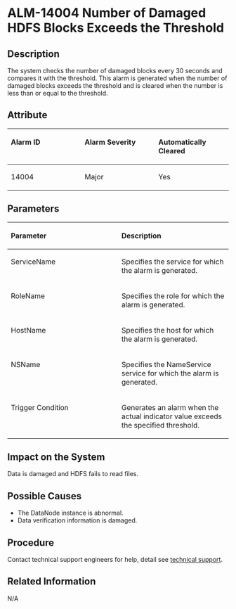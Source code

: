 # ALM-14004 Number of Damaged HDFS Blocks Exceeds the Threshold<a name="EN-US_TOPIC_0125375760"></a>

## Description<a name="sb99dd62dcb954b7a8b97efa511d12ea0"></a>

The system checks the number of damaged blocks every 30 seconds and compares it with the threshold. This alarm is generated when the number of damaged blocks exceeds the threshold and is cleared when the number is less than or equal to the threshold.

## Attribute<a name="s730a800bc15a4abda5b9e71d734a1c3f"></a>

<a name="en-us_topic_0035998724_table32368095"></a>
<table><thead align="left"><tr id="en-us_topic_0035998724_row53402119"><th class="cellrowborder" valign="top" width="33.33333333333333%" id="mcps1.1.4.1.1"><p id="en-us_topic_0035998724_p30604389"><a name="en-us_topic_0035998724_p30604389"></a><a name="en-us_topic_0035998724_p30604389"></a><strong id="a8c20efcba569440ca2924180256c1c08"><a name="a8c20efcba569440ca2924180256c1c08"></a><a name="a8c20efcba569440ca2924180256c1c08"></a>Alarm ID</strong></p>
</th>
<th class="cellrowborder" valign="top" width="33.33333333333333%" id="mcps1.1.4.1.2"><p id="en-us_topic_0035998724_p63036484"><a name="en-us_topic_0035998724_p63036484"></a><a name="en-us_topic_0035998724_p63036484"></a><strong id="a9fc7c822998c4f5896977496a2a09129"><a name="a9fc7c822998c4f5896977496a2a09129"></a><a name="a9fc7c822998c4f5896977496a2a09129"></a>Alarm Severity</strong></p>
</th>
<th class="cellrowborder" valign="top" width="33.33333333333333%" id="mcps1.1.4.1.3"><p id="en-us_topic_0035998724_p5681612"><a name="en-us_topic_0035998724_p5681612"></a><a name="en-us_topic_0035998724_p5681612"></a><strong id="a216dd7ebd8ea4ad8860ac9046fce99b8"><a name="a216dd7ebd8ea4ad8860ac9046fce99b8"></a><a name="a216dd7ebd8ea4ad8860ac9046fce99b8"></a>Automatically Cleared</strong></p>
</th>
</tr>
</thead>
<tbody><tr id="en-us_topic_0035998724_row57557412"><td class="cellrowborder" valign="top" width="33.33333333333333%" headers="mcps1.1.4.1.1 "><p id="en-us_topic_0035998724_p31638772"><a name="en-us_topic_0035998724_p31638772"></a><a name="en-us_topic_0035998724_p31638772"></a>14004</p>
</td>
<td class="cellrowborder" valign="top" width="33.33333333333333%" headers="mcps1.1.4.1.2 "><p id="en-us_topic_0035998724_p12603749"><a name="en-us_topic_0035998724_p12603749"></a><a name="en-us_topic_0035998724_p12603749"></a>Major</p>
</td>
<td class="cellrowborder" valign="top" width="33.33333333333333%" headers="mcps1.1.4.1.3 "><p id="en-us_topic_0035998724_p14270750"><a name="en-us_topic_0035998724_p14270750"></a><a name="en-us_topic_0035998724_p14270750"></a>Yes</p>
</td>
</tr>
</tbody>
</table>

## Parameters<a name="s11ed7e7b9cda4894aedc8c845e18829d"></a>

<a name="en-us_topic_0035998724_table15080136"></a>
<table><thead align="left"><tr id="en-us_topic_0035998724_row66592127"><th class="cellrowborder" valign="top" width="50%" id="mcps1.1.3.1.1"><p id="en-us_topic_0035998724_p25253189"><a name="en-us_topic_0035998724_p25253189"></a><a name="en-us_topic_0035998724_p25253189"></a><strong id="a0fd808a3449d488facbf03ba71581503"><a name="a0fd808a3449d488facbf03ba71581503"></a><a name="a0fd808a3449d488facbf03ba71581503"></a>Parameter</strong></p>
</th>
<th class="cellrowborder" valign="top" width="50%" id="mcps1.1.3.1.2"><p id="en-us_topic_0035998724_p32242465"><a name="en-us_topic_0035998724_p32242465"></a><a name="en-us_topic_0035998724_p32242465"></a><strong id="ab44b40f2119d4949b7c4db32fe9a9e77"><a name="ab44b40f2119d4949b7c4db32fe9a9e77"></a><a name="ab44b40f2119d4949b7c4db32fe9a9e77"></a>Description</strong></p>
</th>
</tr>
</thead>
<tbody><tr id="en-us_topic_0035998724_row61502840"><td class="cellrowborder" valign="top" width="50%" headers="mcps1.1.3.1.1 "><p id="en-us_topic_0035998724_p15674164"><a name="en-us_topic_0035998724_p15674164"></a><a name="en-us_topic_0035998724_p15674164"></a>ServiceName</p>
</td>
<td class="cellrowborder" valign="top" width="50%" headers="mcps1.1.3.1.2 "><p id="en-us_topic_0035998724_p61647805"><a name="en-us_topic_0035998724_p61647805"></a><a name="en-us_topic_0035998724_p61647805"></a>Specifies the service for which the alarm is generated.</p>
</td>
</tr>
<tr id="en-us_topic_0035998724_row17959338"><td class="cellrowborder" valign="top" width="50%" headers="mcps1.1.3.1.1 "><p id="en-us_topic_0035998724_p45420240"><a name="en-us_topic_0035998724_p45420240"></a><a name="en-us_topic_0035998724_p45420240"></a>RoleName</p>
</td>
<td class="cellrowborder" valign="top" width="50%" headers="mcps1.1.3.1.2 "><p id="en-us_topic_0035998724_p55160823"><a name="en-us_topic_0035998724_p55160823"></a><a name="en-us_topic_0035998724_p55160823"></a>Specifies the role for which the alarm is generated.</p>
</td>
</tr>
<tr id="en-us_topic_0035998724_row26685362"><td class="cellrowborder" valign="top" width="50%" headers="mcps1.1.3.1.1 "><p id="en-us_topic_0035998724_p14030717"><a name="en-us_topic_0035998724_p14030717"></a><a name="en-us_topic_0035998724_p14030717"></a>HostName</p>
</td>
<td class="cellrowborder" valign="top" width="50%" headers="mcps1.1.3.1.2 "><p id="en-us_topic_0035998724_p62746268"><a name="en-us_topic_0035998724_p62746268"></a><a name="en-us_topic_0035998724_p62746268"></a>Specifies the host for which the alarm is generated.</p>
</td>
</tr>
<tr id="en-us_topic_0035998724_row27845503"><td class="cellrowborder" valign="top" width="50%" headers="mcps1.1.3.1.1 "><p id="en-us_topic_0035998724_p40893240"><a name="en-us_topic_0035998724_p40893240"></a><a name="en-us_topic_0035998724_p40893240"></a>NSName</p>
</td>
<td class="cellrowborder" valign="top" width="50%" headers="mcps1.1.3.1.2 "><p id="en-us_topic_0035998724_p24018105"><a name="en-us_topic_0035998724_p24018105"></a><a name="en-us_topic_0035998724_p24018105"></a>Specifies the NameService service for which the alarm is generated.</p>
</td>
</tr>
<tr id="en-us_topic_0035998724_row14836356"><td class="cellrowborder" valign="top" width="50%" headers="mcps1.1.3.1.1 "><p id="en-us_topic_0035998724_p60894213"><a name="en-us_topic_0035998724_p60894213"></a><a name="en-us_topic_0035998724_p60894213"></a>Trigger Condition</p>
</td>
<td class="cellrowborder" valign="top" width="50%" headers="mcps1.1.3.1.2 "><p id="en-us_topic_0035998724_p33484259"><a name="en-us_topic_0035998724_p33484259"></a><a name="en-us_topic_0035998724_p33484259"></a>Generates an alarm when the actual indicator value exceeds the specified threshold.</p>
</td>
</tr>
</tbody>
</table>

## Impact on the System<a name="sc741354815de4a7bbc89926aa68e0eca"></a>

Data is damaged and HDFS fails to read files.

## Possible Causes<a name="se6c224737180497aaa7fe2b97c99a9aa"></a>

-   The DataNode instance is abnormal.
-   Data verification information is damaged.

## Procedure<a name="s2c7ca743c44f4258aefc3da002b13fa3"></a>

Contact technical support engineers for help, detail see  [technical support](https://docs.otc.t-systems.com/en-us/public/learnmore.html).

## Related Information<a name="s282c369c582447d394ad537902156360"></a>

N/A

